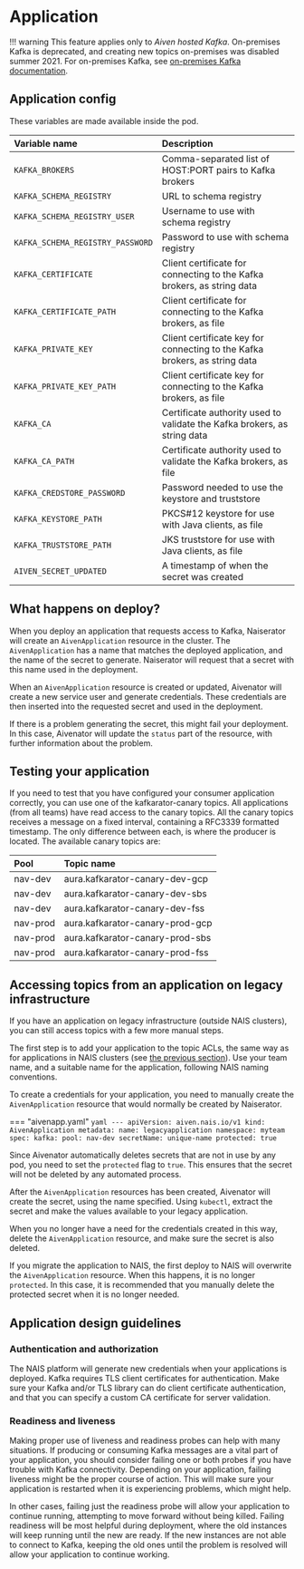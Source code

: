 # Application

!!! warning
    This feature applies only to _Aiven hosted Kafka_. On-premises Kafka is deprecated, and creating new topics on-premises was disabled summer 2021. For on-premises Kafka, see [on-premises Kafka documentation](https://confluence.adeo.no/display/AURA/Kafka).

## Application config

These variables are made available inside the pod.

| Variable name | Description |
| :--- | :--- |
| `KAFKA_BROKERS` | Comma-separated list of HOST:PORT pairs to Kafka brokers |
| `KAFKA_SCHEMA_REGISTRY` | URL to schema registry |
| `KAFKA_SCHEMA_REGISTRY_USER` | Username to use with schema registry |
| `KAFKA_SCHEMA_REGISTRY_PASSWORD` | Password to use with schema registry |
| `KAFKA_CERTIFICATE` | Client certificate for connecting to the Kafka brokers, as string data |
| `KAFKA_CERTIFICATE_PATH` | Client certificate for connecting to the Kafka brokers, as file |
| `KAFKA_PRIVATE_KEY` | Client certificate key for connecting to the Kafka brokers, as string data |
| `KAFKA_PRIVATE_KEY_PATH` | Client certificate key for connecting to the Kafka brokers, as file |
| `KAFKA_CA` | Certificate authority used to validate the Kafka brokers, as string data |
| `KAFKA_CA_PATH` | Certificate authority used to validate the Kafka brokers, as file |
| `KAFKA_CREDSTORE_PASSWORD` | Password needed to use the keystore and truststore |
| `KAFKA_KEYSTORE_PATH` | PKCS\#12 keystore for use with Java clients, as file |
| `KAFKA_TRUSTSTORE_PATH` | JKS truststore for use with Java clients, as file |
| `AIVEN_SECRET_UPDATED` | A timestamp of when the secret was created |

## What happens on deploy?

When you deploy an application that requests access to Kafka, Naiserator will create an `AivenApplication` resource in the cluster.
The `AivenApplication` has a name that matches the deployed application, and the name of the secret to generate. 
Naiserator will request that a secret with this name used in the deployment.

When an `AivenApplication` resource is created or updated, Aivenator will create a new service user and generate credentials. 
These credentials are then inserted into the requested secret and used in the deployment.

If there is a problem generating the secret, this might fail your deployment. 
In this case, Aivenator will update the `status` part of the resource, with further information about the problem.

## Testing your application

If you need to test that you have configured your consumer application correctly, you can use one of the kafkarator-canary topics.
All applications (from all teams) have read access to the canary topics.
All the canary topics receives a message on a fixed interval, containing a RFC3339 formatted timestamp.
The only difference between each, is where the producer is located.
The available canary topics are:

| Pool     | Topic name                      |
| :------- | :------------------------------ |
| nav-dev  | aura.kafkarator-canary-dev-gcp  |
| nav-dev  | aura.kafkarator-canary-dev-sbs  |
| nav-dev  | aura.kafkarator-canary-dev-fss  |
| nav-prod | aura.kafkarator-canary-prod-gcp |
| nav-prod | aura.kafkarator-canary-prod-sbs |
| nav-prod | aura.kafkarator-canary-prod-fss |

## Accessing topics from an application on legacy infrastructure

If you have an application on legacy infrastructure (outside NAIS clusters), you can still access topics with a few more manual steps.

The first step is to add your application to the topic ACLs, the same way as for applications in NAIS clusters (see [the previous section](#accessing-topics-from-an-application)).
Use your team name, and a suitable name for the application, following NAIS naming conventions.

To create a credentials for your application, you need to manually create the `AivenApplication` resource that would normally be created by Naiserator.

=== "aivenapp.yaml"
    ```yaml
    ---
    apiVersion: aiven.nais.io/v1
    kind: AivenApplication
    metadata:
      name: legacyapplication
      namespace: myteam
    spec:
      kafka:
        pool: nav-dev
      secretName: unique-name
      protected: true
    ```

Since Aivenator automatically deletes secrets that are not in use by any pod, you need to set the `protected` flag to `true`.
This ensures that the secret will not be deleted by any automated process.

After the `AivenApplication` resources has been created, Aivenator will create the secret, using the name specified.
Using `kubectl`, extract the secret and make the values available to your legacy application.

When you no longer have a need for the credentials created in this way, delete the `AivenApplication` resource, and make sure the secret is also deleted.

If you migrate the application to NAIS, the first deploy to NAIS will overwrite the `AivenApplication` resource.
When this happens, it is no longer `protected`.
In this case, it is recommended that you manually delete the protected secret when it is no longer needed.

## Application design guidelines

### Authentication and authorization

The NAIS platform will generate new credentials when your applications is deployed. Kafka requires TLS client certificates for authentication. Make sure your Kafka and/or TLS library can do client certificate authentication, and that you can specify a custom CA certificate for server validation.

### Readiness and liveness

Making proper use of liveness and readiness probes can help with many situations. 
If producing or consuming Kafka messages are a vital part of your application, you should consider failing one or both probes if you have trouble with Kafka connectivity.
Depending on your application, failing liveness might be the proper course of action.
This will make sure your application is restarted when it is experiencing problems, which might help.

In other cases, failing just the readiness probe will allow your application to continue running, attempting to move forward without being killed.
Failing readiness will be most helpful during deployment, where the old instances will keep running until the new are ready.
If the new instances are not able to connect to Kafka, keeping the old ones until the problem is resolved will allow your application to continue working.
